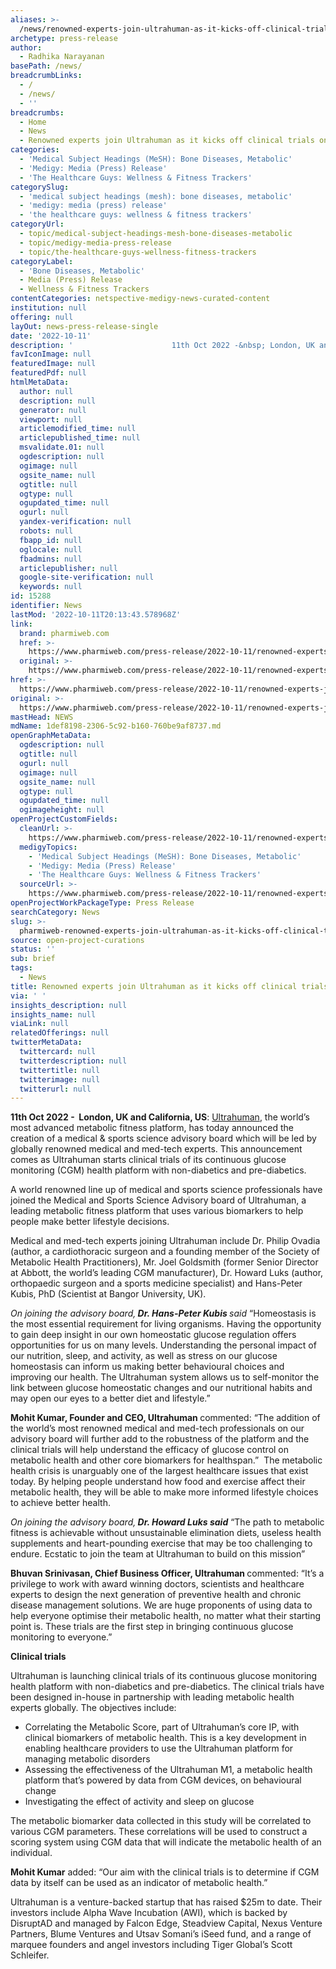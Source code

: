 ```yaml
---
aliases: >-
  /news/renowned-experts-join-ultrahuman-as-it-kicks-off-clinical-trials-on-glucose
archetype: press-release
author:
  - Radhika Narayanan
basePath: /news/
breadcrumbLinks:
  - /
  - /news/
  - ''
breadcrumbs:
  - Home
  - News
  - Renowned experts join Ultrahuman as it kicks off clinical trials on glucose
categories:
  - 'Medical Subject Headings (MeSH): Bone Diseases, Metabolic'
  - 'Medigy: Media (Press) Release'
  - 'The Healthcare Guys: Wellness & Fitness Trackers'
categorySlug:
  - 'medical subject headings (mesh): bone diseases, metabolic'
  - 'medigy: media (press) release'
  - 'the healthcare guys: wellness & fitness trackers'
categoryUrl:
  - topic/medical-subject-headings-mesh-bone-diseases-metabolic
  - topic/medigy-media-press-release
  - topic/the-healthcare-guys-wellness-fitness-trackers
categoryLabel:
  - 'Bone Diseases, Metabolic'
  - Media (Press) Release
  - Wellness & Fitness Trackers
contentCategories: netspective-medigy-news-curated-content
institution: null
offering: null
layOut: news-press-release-single
date: '2022-10-11'
description: '                      11th Oct 2022 -&nbsp; London, UK and California, US: Ultrahuman, the world’s most advanced metabolic fitness platform, has today announced the creation of a medical &amp; sports '
favIconImage: null
featuredImage: null
featuredPdf: null
htmlMetaData:
  author: null
  description: null
  generator: null
  viewport: null
  articlemodified_time: null
  articlepublished_time: null
  msvalidate.01: null
  ogdescription: null
  ogimage: null
  ogsite_name: null
  ogtitle: null
  ogtype: null
  ogupdated_time: null
  ogurl: null
  yandex-verification: null
  robots: null
  fbapp_id: null
  oglocale: null
  fbadmins: null
  articlepublisher: null
  google-site-verification: null
  keywords: null
id: 15288
identifier: News
lastMod: '2022-10-11T20:13:43.578968Z'
link:
  brand: pharmiweb.com
  href: >-
    https://www.pharmiweb.com/press-release/2022-10-11/renowned-experts-join-ultrahuman-as-it-kicks-off-clinical-trials-on-glucose
  original: >-
    https://www.pharmiweb.com/press-release/2022-10-11/renowned-experts-join-ultrahuman-as-it-kicks-off-clinical-trials-on-glucose
href: >-
  https://www.pharmiweb.com/press-release/2022-10-11/renowned-experts-join-ultrahuman-as-it-kicks-off-clinical-trials-on-glucose
original: >-
  https://www.pharmiweb.com/press-release/2022-10-11/renowned-experts-join-ultrahuman-as-it-kicks-off-clinical-trials-on-glucose
mastHead: NEWS
mdName: 1def8198-2306-5c92-b160-760be9af8737.md
openGraphMetaData:
  ogdescription: null
  ogtitle: null
  ogurl: null
  ogimage: null
  ogsite_name: null
  ogtype: null
  ogupdated_time: null
  ogimageheight: null
openProjectCustomFields:
  cleanUrl: >-
    https://www.pharmiweb.com/press-release/2022-10-11/renowned-experts-join-ultrahuman-as-it-kicks-off-clinical-trials-on-glucose
  medigyTopics:
    - 'Medical Subject Headings (MeSH): Bone Diseases, Metabolic'
    - 'Medigy: Media (Press) Release'
    - 'The Healthcare Guys: Wellness & Fitness Trackers'
  sourceUrl: >-
    https://www.pharmiweb.com/press-release/2022-10-11/renowned-experts-join-ultrahuman-as-it-kicks-off-clinical-trials-on-glucose
openProjectWorkPackageType: Press Release
searchCategory: News
slug: >-
  pharmiweb-renowned-experts-join-ultrahuman-as-it-kicks-off-clinical-trials-on-glucose
source: open-project-curations
status: ''
sub: brief
tags:
  - News
title: Renowned experts join Ultrahuman as it kicks off clinical trials on glucose
via: ' '
insights_description: null
insights_name: null
viaLink: null
relatedOfferings: null
twitterMetaData:
  twittercard: null
  twitterdescription: null
  twittertitle: null
  twitterimage: null
  twitterurl: null
---
```

<div id="readability-page-1" class="page"><div>         <div>             <p><strong>11th Oct 2022 -&nbsp; London, UK and California, US</strong>: <a href="https://www.ultrahuman.com/">Ultrahuman</a>, the world’s most advanced metabolic fitness platform, has today announced the creation of a medical &amp; sports science advisory board which will be led by globally renowned medical and med-tech experts. This announcement comes as Ultrahuman starts clinical trials of its continuous glucose monitoring (CGM) health platform with non-diabetics and pre-diabetics.&nbsp;</p> <p>A world renowned line up of medical and sports science professionals have joined the Medical and Sports Science Advisory board of Ultrahuman, a leading metabolic fitness platform that uses various biomarkers to help people make better lifestyle decisions.</p> <p>Medical and med-tech experts joining Ultrahuman include Dr. Philip Ovadia (author, a cardiothoracic surgeon and a founding member of the Society of Metabolic Health Practitioners), Mr. Joel Goldsmith (former Senior Director at Abbott, the world’s leading CGM manufacturer), Dr. Howard Luks (author, orthopaedic surgeon and a sports medicine specialist) and Hans-Peter Kubis, PhD (Scientist at Bangor University, UK).</p> <p><em>On joining the advisory board,<strong> Dr. Hans-Peter Kubis </strong>said </em>“Homeostasis is the most essential requirement for living organisms. Having the opportunity to gain deep insight in our own homeostatic glucose regulation offers opportunities for us on many levels. Understanding the personal impact of our nutrition, sleep, and activity, as well as stress on our glucose homeostasis can inform us making better behavioural choices and improving our health. The Ultrahuman system allows us to self-monitor the link between glucose homeostatic changes and our nutritional habits and may open our eyes to a better diet and lifestyle.”</p> <p><strong>Mohit Kumar, Founder and CEO, Ultrahuman </strong>commented: “The addition of the world’s most renowned medical and med-tech professionals on our advisory board will further add to the robustness of the platform and the clinical trials will help understand the efficacy of glucose control on metabolic health and other core biomarkers for healthspan.”&nbsp;&nbsp;The metabolic health crisis is unarguably one of the largest healthcare issues that exist today. By helping people understand how food and exercise affect their metabolic health, they will be able to make more informed lifestyle choices to achieve better health.&nbsp;</p> <p><em>On joining the advisory board,<strong> Dr. Howard Luks said</strong> </em>“The path to metabolic fitness is achievable without unsustainable elimination diets, useless health supplements and heart-pounding exercise that may be too challenging to endure. Ecstatic to join the team at Ultrahuman to build on this mission”&nbsp;</p> <p><strong>Bhuvan Srinivasan, Chief Business Officer, Ultrahuman </strong>commented: “It’s a privilege to work with award winning doctors, scientists and healthcare experts to design the next generation of preventive health and chronic disease management solutions. We are huge proponents of using data to help everyone optimise their metabolic health, no matter what their starting point is. These trials are the first step in bringing continuous glucose monitoring to everyone.”</p> <p><strong>Clinical trials</strong></p> <p>Ultrahuman is launching clinical trials of its continuous glucose monitoring health platform with non-diabetics and pre-diabetics. The clinical trials have been designed in-house in partnership with leading metabolic health experts globally. The objectives include:&nbsp;</p> <ul> <li>Correlating the Metabolic Score, part of Ultrahuman’s core IP, with clinical biomarkers of metabolic health. This is a key development in enabling healthcare providers to use the Ultrahuman platform for managing metabolic disorders</li> <li>Assessing the effectiveness of the Ultrahuman M1, a metabolic health platform that’s powered by data from CGM devices, on behavioural change</li> <li>Investigating the effect of activity and sleep on glucose</li> </ul> <p>The metabolic biomarker data collected in this study will be correlated to various CGM parameters. These correlations will be used to construct a scoring system using CGM data that will indicate the metabolic health of an individual.&nbsp;</p> <p><strong>Mohit Kumar</strong> added: “Our aim with the clinical trials is to determine if CGM data by itself can be used as an indicator of metabolic health.”</p> <p>Ultrahuman is a venture-backed startup that has raised $25m to date. Their investors include Alpha Wave Incubation (AWI), which is backed by DisruptAD and managed by Falcon Edge, Steadview Capital, Nexus Venture Partners, Blume Ventures and Utsav Somani’s iSeed fund, and a range of marquee founders and angel investors including Tiger Global’s Scott Schleifer.&nbsp;</p>         </div>     </div></div>